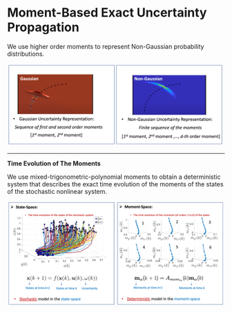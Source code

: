 
# Moment-Based Exact Uncertainty Propagation #

We use higher order moments to represent Non-Gaussian probability distributions.

<img src="https://github.com/jasour/Non-Gaussian_Risk-Bounded_TrajOpt/blob/main/Animations/Moments.png" >


---

**Time Evolution of The Moments**

We use mixed-trigonometric-polynomial moments to obtain a deterministic system that describes the exact time evolution of the moments of the states of the stochastic nonlinear system.

<img src="https://github.com/jasour/Non-Gaussian_Risk-Bounded_TrajOpt/blob/main/Animations/Moment_Propagation.png" >
